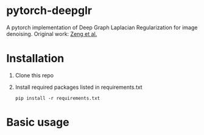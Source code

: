 # pytorch-deepglr
A pytorch implementation of Deep Graph Laplacian Regularization for image denoising. Original work: [Zeng et al.](http://openaccess.thecvf.com/content_CVPRW_2019/papers/NTIRE/Zeng_Deep_Graph_Laplacian_Regularization_for_Robust_Denoising_of_Real_Images_CVPRW_2019_paper.pdf)

# Installation
1. Clone this repo
2. Install required packages listed in requirements.txt

      ``` pip install -r requirements.txt ```

# Basic usage
